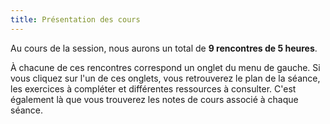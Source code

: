 ```yaml
---
title: Présentation des cours
---
```


Au cours de la session, nous aurons un total de **9 rencontres de 5 heures**. 

À chacune de ces rencontres correspond un onglet du menu de gauche. 
Si vous cliquez sur l'un de ces onglets, vous retrouverez le plan de la séance, les exercices à compléter et différentes ressources à consulter. C'est également là que vous trouverez les notes de cours associé à chaque séance.